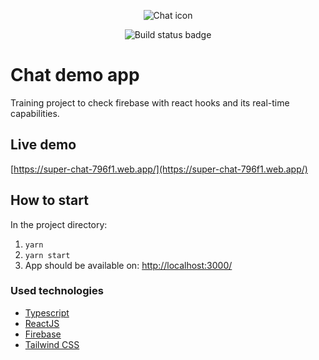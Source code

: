 <p align="center">
<img src="https://user-images.githubusercontent.com/13930984/94484511-d735eb00-01dc-11eb-9213-77a3b7975a36.png" alt="Chat icon" />
</p>

<p align="center">
<img src="https://github.com/raqso/superchat/workflows/Build/badge.svg" alt="Build status badge" />
</p>

# Chat demo app

Training project to check firebase with react hooks and its real-time capabilities.

## Live demo

[https://super-chat-796f1.web.app/](https://super-chat-796f1.web.app/)

## How to start

In the project directory:

1. `yarn`
2. `yarn start`
3. App should be available on:
   [http://localhost:3000/](http://localhost:3000/)

### Used technologies

- [Typescript](https://www.typescriptlang.org/)
- [ReactJS](https://pl.reactjs.org/)
- [Firebase](https://firebase.google.com/)
- [Tailwind CSS](https://tailwindcss.com/)
